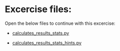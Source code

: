 # Excercise files:

Open the below files to continue with this excercise:

- [calculates_results_stats.py](../intropyproject-classify-pet-images/calculates_results_stats.py)

- [calculates_results_stats_hints.py](../intropyproject-classify-pet-images/calculates_results_stats_hints.py)
